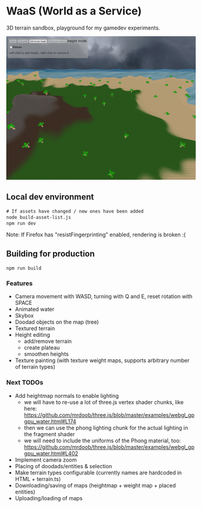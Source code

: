 # WaaS (World as a Service)

3D terrain sandbox, playground for my gamedev experiments.

![Example image](waas.png)

## Local dev environment

```
# If assets have changed / new ones have been added
node build-asset-list.js
npm run dev
```

Note: If Firefox has "resistFingerprinting" enabled, rendering is broken :(

## Building for production

```
npm run build
```

### Features

- Camera movement with WASD, turning with Q and E, reset rotation with SPACE
- Animated water
- Skybox
- Doodad objects on the map (tree)
- Textured terrain
- Height editing
  - add/remove terrain
  - create plateau
  - smoothen heights
- Texture painting (with texture weight maps, supports arbitrary number of terrain types)

### Next TODOs

- Add heightmap normals to enable lighting
  - we will have to re-use a lot of three.js vertex shader chunks, like here: https://github.com/mrdoob/three.js/blob/master/examples/webgl_gpgpu_water.html#L174
  - then we can use the phong lighting chunk for the actual lighting in the fragment shader
  - we will need to include the uniforms of the Phong material, too: https://github.com/mrdoob/three.js/blob/master/examples/webgl_gpgpu_water.html#L402
- Implement camera zoom
- Placing of doodads/entities & selection
- Make terrain types configurable (currently names are hardcoded in HTML + terrain.ts)
- Downloading/saving of maps (heightmap + weight map + placed entities)
- Uploading/loading of maps